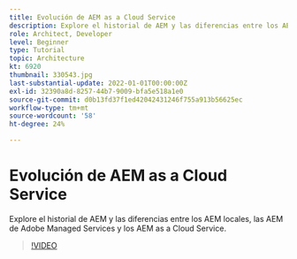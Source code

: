 ```yaml
---
title: Evolución de AEM as a Cloud Service
description: Explore el historial de AEM y las diferencias entre los AEM locales, las AEM de Adobe Managed Services y los AEM as a Cloud Service.
role: Architect, Developer
level: Beginner
type: Tutorial
topic: Architecture
kt: 6920
thumbnail: 330543.jpg
last-substantial-update: 2022-01-01T00:00:00Z
exl-id: 32390a8d-8257-44b7-9009-bfa5e518a1e0
source-git-commit: d0b13fd37f1ed42042431246f755a913b56625ec
workflow-type: tm+mt
source-wordcount: '58'
ht-degree: 24%

---
```


# Evolución de AEM as a Cloud Service

Explore el historial de AEM y las diferencias entre los AEM locales, las AEM de Adobe Managed Services y los AEM as a Cloud Service.

>[!VIDEO](https://video.tv.adobe.com/v/330543/?quality=12&learn=on)
